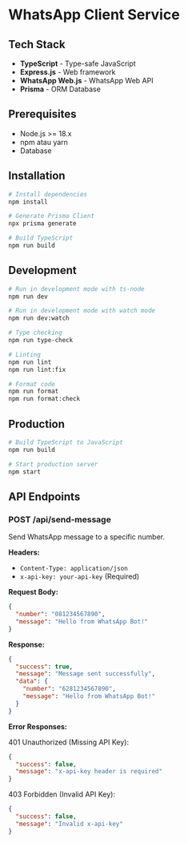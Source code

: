 # WhatsApp Client Service

## Tech Stack

- **TypeScript** - Type-safe JavaScript
- **Express.js** - Web framework
- **WhatsApp Web.js** - WhatsApp Web API
- **Prisma** - ORM Database

## Prerequisites

- Node.js >= 18.x
- npm atau yarn
- Database 

## Installation

```bash
# Install dependencies
npm install

# Generate Prisma Client
npx prisma generate

# Build TypeScript
npm run build
```

## Development

```bash
# Run in development mode with ts-node
npm run dev

# Run in development mode with watch mode
npm run dev:watch

# Type checking
npm run type-check

# Linting
npm run lint
npm run lint:fix

# Format code
npm run format
npm run format:check
```

## Production

```bash
# Build TypeScript to JavaScript
npm run build

# Start production server
npm start
```


## API Endpoints

### POST /api/send-message

Send WhatsApp message to a specific number.

**Headers:**

- `Content-Type: application/json`
- `x-api-key: your-api-key` (Required)

**Request Body:**

```json
{
  "number": "081234567890",
  "message": "Hello from WhatsApp Bot!"
}
```

**Response:**

```json
{
  "success": true,
  "message": "Message sent successfully",
  "data": {
    "number": "6281234567890",
    "message": "Hello from WhatsApp Bot!"
  }
}
```

**Error Responses:**

401 Unauthorized (Missing API Key):

```json
{
  "success": false,
  "message": "x-api-key header is required"
}
```

403 Forbidden (Invalid API Key):

```json
{
  "success": false,
  "message": "Invalid x-api-key"
}
```
